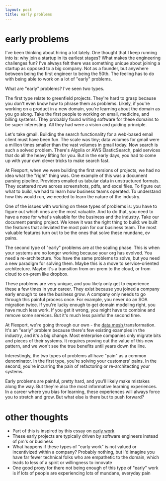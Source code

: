 ```yaml
---
layout: post
title: early problems
---
```


# early problems


I've been thinking about hiring a lot lately. One thought that I keep running into is: why join a startup in its earliest stages? What makes the engineering challenges fun? I've always felt there was something unique about joining a startup as opposed to a big company. Not as a founder, but anywhere between being the first engineer to being the 50th. The feeling has to do with being able to work on a lot of "early" problems.

What are "early" problems? I've seen two types.

The first type relate to greenfield projects. They're hard to grasp because you don't even know how to phrase them as problems. Likely, if you're working on a product in a new domain, you're learning about the domain as you go along. Take the first people to working on email, medicine, and billing systems. They probably found writing software for these domains to be super interesting. All they had were a vision and guiding principle.

Let's take gmail. Building the search functionality for a web-based email client must have been fun. The scale was tiny; data volumes for gmail were a million times smaller than the vast volumes in gmail today. Now search is such a solved problem. There's Algolia or AWS ElasticSearch, paid services that do all the heavy lifting for you. But in the early days, you had to come up with your own clever tricks to make search fast.

At Flexport, when we were building the first versions of projects, we had no idea what the "right" thing was. One example of this was a document parsing pipeline. Providers emailed us tabular data in unstructured formats. They scattered rows across screenshots, pdfs, and excel files. To figure out what to build, we had to learn how business teams operated. To understand how this would run, we needed to learn the nature of the industry.

One of the issues with working on these types of problems is: you have to figure out which ones are the most valuable. And to do that, you need to have a nose for what's valuable for the business and the industry. Take our document parsing project. We knew it was the right thing to build: we built the features that alleviated the most pain for our business team. The most valuable features turn out to be the ones that solve these mundane, ev pains.

The second type of "early" problems are at the scaling phase. This is when your systems are no longer working because your org has evolved. You need a re-architecture. You have the same problems to solve, but you need a new paradigm for solving them. Maybe this is a move to service-oriented architecture. Maybe it's a transition from on-prem to the cloud, or from cloud to on-prem like dropbox.

These problems are very unique, and you likely only get to experience these a few times in your career. They exist because you joined a company early enough to see the business grow. A company only needs to go through this painful process once. For example, you never do an SOA migration twice. If you're lucky enough to get domain modeling right, you have much less work. If you get it wrong, you might have to combine and remove some services. But it's much less painful the second time.

At Flexport, we're going through our own - the <a
href="https://martinfowler.com/articles/data-monolith-to-mesh.html">data mesh </a> transformation. It's an "early" problem because there's few existing examples in the industry, and it's a big change. Most enterprise companies only migrate bits and pieces of their systems. It requires proving out the value of this new pattern, and we won't see the true benefits until years down the line.

Interestingly, the two types of problems all have "pain" as a common denominator. In the first type, you're solving your customers' pains. In the second, you're incurring the pain of refactoring or re-architecting your systems.

Early problems are painful, pretty hard, and you'll likely make mistakes along the way. But they're also the most informative learning experiences. In a career where you bias for learning, these experiences will always force you to stretch and grow. But what else is there but to push forward?


# other thoughts

* Part of this is inspired by this essay on <a href="http://paulgraham.com/early.html">early
  work</a>
* These early projects are typically driven by software engineers instead of
  pm's or business
* What happens if these types of "early work" is not valued or incentivized within a company? Probably nothing, but I'd imagine you have far fewer technical folks who are empathetic to the domain, which leads to less of a spirit or willingness to innovate
* One good proxy for there not being enough of this type of "early" work is if lots of people are experiencing lots of mundane, everyday pain

